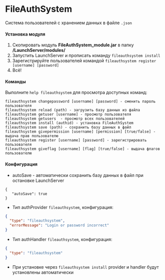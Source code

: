 # FileAuthSystem

Система пользователей с хранением данных в файле `.json`

#### Установка модуля

1. Скопировать модуль **FileAuthSystem_module.jar** в папку **/LaunchServer/modules/**
2. Запустить LaunchServer и прописать команду `fileauthsystem install`
3. Зарегистрируйте пользователей командой `fileauthsystem register [username] [password]`
4. Всё!

#### Команды

Выполните `help fileauthsystem` для просмотра доступных команд:

```
fileauthsystem changepassword [username] [password] - сменить пароль пользователя
fileauthsystem reload (path) - загрузить базу данных из файла
fileauthsystem getuser [username] - просмотр пользователя
fileauthsystem getusers  - просмотр всех пользователей
fileauthsystem install (authid) - установка FileAuthSystem
fileauthsystem save (path) - сохранить базу данных в файл
fileauthsystem givepermission [username] [permission] [true/false] - выдача прав пользователю
fileauthsystem register [username] [password] - зарегистрировать пользователя
fileauthsystem giveflag [username] [flag] [true/false] - выдача флагов пользователю
```

#### Конфигурация

- autoSave - автоматически сохранить базу данных в файл при остановке LaunchServer

```
{
   "autoSave": true
}
```

- Тип authProvider `fileauthsystem`, конфигурация:

```json
{
  "type": "fileauthsystem",
  "errorMessage": "Login or password incorrect"
}
```

- Тип authHandler `fileauthsystem`, конфигурация:

```json
{
  "type": "fileauthsystem"
}
```

- При установке через `fileauthsystem install` provider и handler будут установлены автоматически